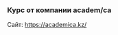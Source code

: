 <h3>Курс от компании academ/ca</h3>
<p>Сайт: <a href="https://academica.kz/">https://academica.kz/</a></p>

